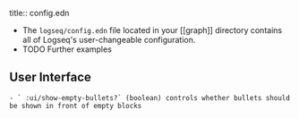 title:: config.edn

- The `logseq/config.edn` file located in your [[graph]] directory contains all of Logseq's user-changeable configuration.
- TODO Further examples
## User Interface
	- ` :ui/show-empty-bullets?` (boolean) controls whether bullets should be shown in front of empty blocks
